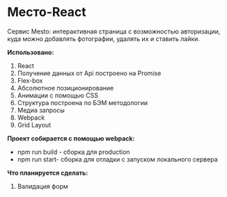 # Место-React
Сервис Mesto: интерактивная страница с возможностью авторизации, куда можно добавлять фотографии, удалять их и ставить лайки.   

**Использовано:**

1. React
2. Получение данных от Api построено на Promise
3. Flex-box
4. Абсолютное позиционирование
5. Анимации с помощью CSS
6. Структура построена по БЭМ методологии
7. Медиа запросы
8. Webpack
9. Grid Layout

 
**Проект собирается с помощью webpack:**
 - npm run build - сборка для production
 - npm run start- сборка для отладки c запуском локального сервера

**Что планируется сделать:**

1. Валидация форм